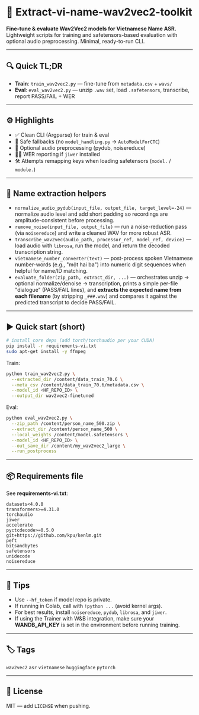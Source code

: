 # 🚀 Extract-vi-name-wav2vec2-toolkit

**Fine-tune & evaluate Wav2Vec2 models for Vietnamese Name ASR.** Lightweight scripts for training and safetensors-based evaluation with optional audio preprocessing. Minimal, ready-to-run CLI.

---

## 🔍 Quick TL;DR
- **Train**: `train_wav2vec2.py` — fine-tune from `metadata.csv` + `wavs/`  
- **Eval**: `eval_wav2vec2.py` — unzip `.wav` set, load `.safetensors`, transcribe, report PASS/FAIL + WER

---

## ⚙️ Highlights
- ✅ Clean CLI (Argparse) for train & eval  
- 🔁 Safe fallbacks (no `model_handling.py` → `AutoModelForCTC`)  
- 🎷 Optional audio preprocessing (pydub, noisereduce)  
- 🧓‍📋 WER reporting if `jiwer` installed  
- 🛠️ Attempts remapping keys when loading safetensors (`model.` / `module.`)

---

## 🧬 Name extraction helpers
- `normalize_audio_pydub(input_file, output_file, target_level=-24)` — normalize audio level and add short padding so recordings are amplitude-consistent before processing.  
- `remove_noise(input_file, output_file)` — run a noise-reduction pass (via `noisereduce`) and write a cleaned WAV for more robust ASR.  
- `transcribe_wav2vec(audio_path, processor_ref, model_ref, device)` — load audio with `librosa`, run the model, and return the decoded transcription string.  
- `vietnamese_number_converter(text)` — post-process spoken Vietnamese number-words (e.g., "một hai ba") into numeric digit sequences when helpful for name/ID matching.  
- `evaluate_folder(zip_path, extract_dir, ...)` — orchestrates unzip → optional normalize/denoise → transcription, prints a simple per-file "dialogue" (PASS/FAIL lines), and **extracts the expected name from each filename** (by stripping `_###.wav`) and compares it against the predicted transcript to decide PASS/FAIL.

---

## ▶️ Quick start (short)
```bash
# install core deps (add torch/torchaudio per your CUDA)
pip install -r requirements-vi.txt
sudo apt-get install -y ffmpeg
```

Train:
```bash
python train_wav2vec2.py \
  --extracted_dir /content/data_train_70.6 \
  --meta_csv /content/data_train_70.6/metadata.csv \
  --model_id <HF_REPO_ID> \
  --output_dir wav2vec2-finetuned
```

Eval:
```bash
python eval_wav2vec2.py \
  --zip_path /content/person_name_500.zip \
  --extract_dir /content/person_name_500 \
  --local_weights /content/model.safetensors \
  --model_id <HF_REPO_ID> \
  --out_save_dir /content/my_wav2vec2_large \
  --run_postprocess
```

---

## 📦 Requirements file
See **requirements-vi.txt**:
```text
datasets<4.0.0
transformers>=4.31.0
torchaudio
jiwer
accelerate
pyctcdecode>=0.5.0
git+https://github.com/kpu/kenlm.git
peft
bitsandbytes
safetensors
unidecode
noisereduce
```

---

## 📝 Tips
- Use `--hf_token` if model repo is private.  
- If running in Colab, call with `!python ...` (avoid kernel args).  
- For best results, install `noisereduce`, `pydub`, `librosa`, and `jiwer`.  
- If using the Trainer with W&B integration, make sure your **WANDB_API_KEY** is set in the environment before running training.

---

## 🏷️ Tags
`wav2vec2` `asr` `vietnamese` `huggingface` `pytorch`

---

## 📄 License
MIT — add `LICENSE` when pushing.

